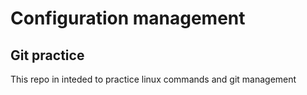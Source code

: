 # Configuration management 

## Git practice

This repo in inteded to practice linux commands and git management
